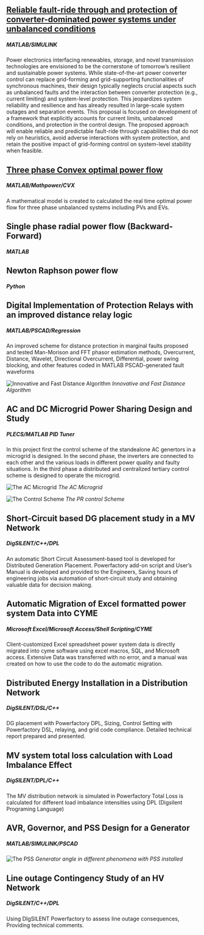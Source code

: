 ## [Reliable fault-ride through and protection of converter-dominated power systems under unbalanced conditions](https://wispo.ece.wisc.edu/projects/pserc-s-95-reliable-fault-ride-through-and-protection-of-converter-dominated-power-systems-under-unbalanced-conditions/)
##### MATLAB/SIMULINK
Power electronics interfacing renewables, storage, and novel transmission technologies are envisioned to be the cornerstone of tomorrow’s resilient and sustainable power systems. While state-of-the-art power converter control can replace grid-forming and grid-supporting functionalities of synchronous machines, their design typically neglects crucial aspects such as unbalanced faults and the interaction between converter protection (e.g., current limiting) and system-level protection. This jeopardizes system reliability and resilience and has already resulted in large-scale system outages and separation events. This proposal is focused on development of a framework that explicitly accounts for current limits, unbalanced conditions, and protection in the control design. The proposed approach will enable reliable and predictable fault-ride through capabilities that do not rely on heuristics, avoid adverse interactions with system protection, and retain the positive impact of grid-forming control on system-level stability when feasible.


## [Three phase Convex optimal power flow](https://github.com/Arazbrz/ThreephaseOPF)
##### MATLAB/Mathpower/CVX                          
A mathematical model is created to calculated the real time optimal power flow for three phase unbalanced systems including PVs and EVs.

## Single phase radial power flow (Backward-Forward)
##### MATLAB                          

## Newton Raphson power flow
##### Python                          



## Digital Implementation of Protection Relays with an improved distance relay logic
##### MATLAB/PSCAD/Regression                           

An improved scheme for distance protection in marginal faults proposed and tested
Man-Morison and FFT phasor estimation methods, Overcurrent, Distance, Wavelet, Directional Overcurrent, Differential, power swing blocking, and other features coded in MATLAB
PSCAD-generated fault waveforms

![Innovative and Fast Distance Algorithm](/files/Distance.jpg)
*Innovative and Fast Distance Algorithm*

## AC and DC Microgrid Power Sharing Design and Study
##### PLECS/MATLAB PID Tuner
In this project first the control scheme of the standealone AC genertors in a microgrid is designed. In the second phase, the inverters are connected to each other and the various loads in different power quality and faulty situations. In the third phase a distributed and centralized tertiary control scheme is designed to operate the microgrid.

![The AC Microgrid](/files/Main.jpg)
*The AC Microgrid*

![The Control Scheme](/files/schematic.jpg)
*The PR control Scheme*

## Short-Circuit based DG placement study in a MV Network 
##### DigSILENT/C++/DPL

An automatic Short Circuit Assessment-based tool is developed for Distributed Generation Placement. Powerfactory add-on script and User’s Manual is developed and provided to the Engineers, Saving hours of engineering jobs via automation of short-circuit study and obtaining valuable data for decision making.

## Automatic Migration of Excel formatted power system Data into CYME 
##### Microsoft Excel/Microsoft Access/Shell Scripting/CYME                         

Client-customized Excel spreadsheet power system data is directly migrated into cyme software using excel macros, SQL, and Microsoft access.
Extensive Data was transferred with no error, and a manual was created on how to use the code to do the automatic migration.


## Distributed Energy Installation in a Distribution Network   
##### DigSILENT/DSL/C++       

DG placement with Powerfactory DPL, Sizing, Control Setting with Powerfactory DSL, relaying, and grid code compliance.
Detailed technical report prepared and presented.

## MV system total loss calculation with Load Imbalance Effect  
##### DigSILENT/DPL/C++        

The MV distribution network is simulated in Powerfactory
Total Loss is calculated for different load imbalance intensities using DPL (Digsilent Programing Language)

## AVR, Governor, and PSS Design for a Generator                                                      
##### MATLAB/SIMULINK/PSCAD

![The PSS](/files/PSS.png)
*Generator angle in different phenomena with PSS installed*


## Line outage Contingency Study of an HV Network                 
##### DigSILENT/C++/DPL                                                       

Using DIgSILENT Powerfactory to assess line outage consequences, Providing technical comments.

